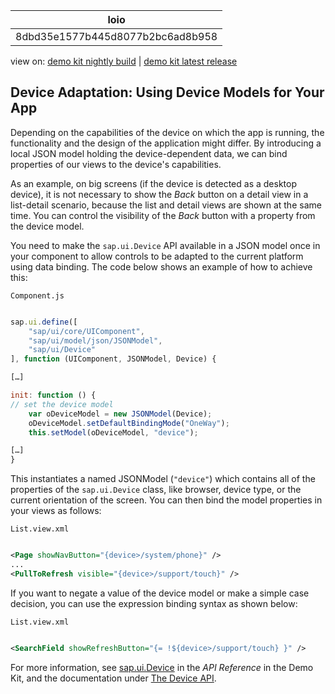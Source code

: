 <!-- loio8dbd35e1577b445d8077b2bc6ad8b958 -->

| loio |
| -----|
| 8dbd35e1577b445d8077b2bc6ad8b958 |

<div id="loio">

view on: [demo kit nightly build](https://openui5nightly.hana.ondemand.com/topic/8dbd35e1577b445d8077b2bc6ad8b958) | [demo kit latest release](https://sdk.openui5.org/topic/8dbd35e1577b445d8077b2bc6ad8b958)</div>

## Device Adaptation: Using Device Models for Your App

Depending on the capabilities of the device on which the app is running, the functionality and the design of the application might differ. By introducing a local JSON model holding the device-dependent data, we can bind properties of our views to the device's capabilities.

As an example, on big screens \(if the device is detected as a desktop device\), it is not necessary to show the *Back* button on a detail view in a list-detail scenario, because the list and detail views are shown at the same time. You can control the visibility of the *Back* button with a property from the device model.

You need to make the `sap.ui.Device` API available in a JSON model once in your component to allow controls to be adapted to the current platform using data binding. The code below shows an example of how to achieve this:

`Component.js`

```js

sap.ui.define([
	"sap/ui/core/UIComponent",
	"sap/ui/model/json/JSONModel",
	"sap/ui/Device"
], function (UIComponent, JSONModel, Device) {

[…]

init: function () {
// set the device model
	var oDeviceModel = new JSONModel(Device);
	oDeviceModel.setDefaultBindingMode("OneWay");
	this.setModel(oDeviceModel, "device");

[…]
}
```

This instantiates a named JSONModel \(`"device"`\) which contains all of the properties of the `sap.ui.Device` class, like browser, device type, or the current orientation of the screen. You can then bind the model properties in your views as follows:

`List.view.xml`

```xml

<Page showNavButton="{device>/system/phone}" />
...
<PullToRefresh visible="{device>/support/touch}" />
```

If you want to negate a value of the device model or make a simple case decision, you can use the expression binding syntax as shown below:

`List.view.xml`

```xml

<SearchField showRefreshButton="{= !${device>/support/touch} }" />
```

For more information, see [sap.ui.Device](https://sdk.openui5.org/api/sap.ui.Device) in the *API Reference* in the Demo Kit, and the documentation under [The Device API](The_Device_API_69a8e46.md).

